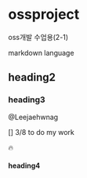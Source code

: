 # ossproject
oss개발 수업용(2-1)

markdown language
## heading2
### heading3

@Leejaehwnag

[] 3/8 to do my work

🔥
#### heading4
